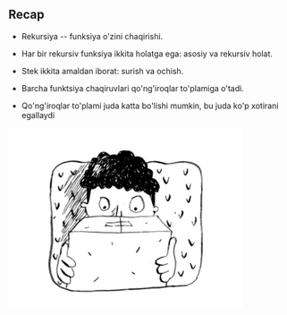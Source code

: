 ## Recap

* Rekursiya -- funksiya o'zini chaqirishi.

* Har bir rekursiv funksiya ikkita holatga ega: asosiy va rekursiv holat.

* Stek ikkita amaldan iborat: surish va ochish.

* Barcha funktsiya chaqiruvlari qo'ng'iroqlar to'plamiga o'tadi.

* Qo'ng'iroqlar to'plami juda katta bo'lishi mumkin, bu juda ko'p xotirani egallaydi

![recap](image-29.png)
